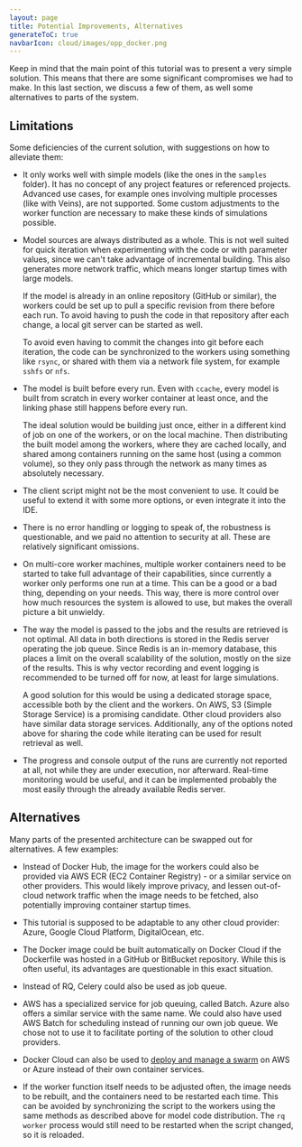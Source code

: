 ```yaml
---
layout: page
title: Potential Improvements, Alternatives
generateToC: true
navbarIcon: cloud/images/opp_docker.png
---
```


Keep in mind that the main point of this tutorial was to present a very simple
solution. This means that there are some significant compromises we had to make.
In this last section, we discuss a few of them, as well some alternatives to
parts of the system.

## Limitations

Some deficiencies of the current solution, with suggestions on how to alleviate
them:

 - It only works well with simple models (like the ones in the `samples`
   folder). It has no concept of any project features or referenced projects.
   Advanced use cases, for example ones involving multiple processes (like with
   Veins), are not supported. Some custom adjustments to the worker function are
   necessary to make these kinds of simulations possible.

 - Model sources are always distributed as a whole. This is not well suited for
   quick iteration when experimenting with the code or with parameter values,
   since we can't take advantage of incremental building. This also generates
   more network traffic, which means longer startup times with large models.

   If the model is already in an online repository (GitHub or similar), the
   workers could be set up to pull a specific revision from there before each
   run. To avoid having to push the code in that repository after each change,
   a local git server can be started as well.

   To avoid even having to commit the changes into git before each iteration,
   the code can be synchronized to the workers using something like `rsync`, or
   shared with them via a network file system, for example `sshfs` or `nfs`.

 - The model is built before every run. Even with `ccache`, every model is built
   from scratch in every worker container at least once, and the linking phase
   still happens before every run.

   The ideal solution would be building just once, either in a different kind of
   job on one of the workers, or on the local machine. Then distributing the
   built model among the workers, where they are cached locally, and shared
   among containers running on the same host (using a common volume), so they
   only pass through the network as many times as absolutely necessary.

 - The client script might not be the most convenient to use. It could be useful
   to extend it with some more options, or even integrate it into the IDE.

 - There is no error handling or logging to speak of, the robustness is
   questionable, and we paid no attention to security at all. These are
   relatively significant omissions.

 - On multi-core worker machines, multiple worker containers need to be started
   to take full advantage of their capabilities, since currently a worker only
   performs one run at a time. This can be a good or a bad thing, depending on
   your needs. This way, there is more control over how much resources the
   system is allowed to use, but makes the overall picture a bit unwieldy.

 - The way the model is passed to the jobs and the results are retrieved is not
   optimal. All data in both directions is stored in the Redis server operating
   the job queue. Since Redis is an in-memory database, this places a limit on
   the overall scalability of the solution, mostly on the size of the results.
   This is why vector recording and event logging is recommended to be turned
   off for now, at least for large simulations.

   A good solution for this would be using a dedicated storage space, accessible
   both by the client and the workers. On AWS, S3 (Simple Storage Service) is a
   promising candidate. Other cloud providers also have similar data storage
   services. Additionally, any of the options noted above for sharing the code
   while iterating can be used for result retrieval as well.

 - The progress and console output of the runs are currently not reported at
   all, not while they are under execution, nor afterward. Real-time monitoring
   would be useful, and it can be implemented probably the most easily through
   the already available Redis server.

## Alternatives

Many parts of the presented architecture can be swapped out for alternatives. A
few examples:

- Instead of Docker Hub, the image for the workers could also be provided via
  AWS ECR (EC2 Container Registry) - or a similar service on other providers.
  This would likely improve privacy, and lessen out-of-cloud network traffic
  when the image needs to be fetched, also potentially improving container
  startup times.

- This tutorial is supposed to be adaptable to any other cloud provider: Azure,
  Google Cloud Platform, DigitalOcean, etc.

- The Docker image could be built automatically on Docker Cloud if the
  Dockerfile was hosted in a GitHub or BitBucket repository. While this is often
  useful, its advantages are questionable in this exact situation.

- Instead of RQ, Celery could also be used as job queue.

- AWS has a specialized service for job queuing, called Batch. Azure also offers
  a similar service with the same name. We could also have used AWS Batch for
  scheduling instead of running our own job queue. We chose not to use it to
  facilitate porting of the solution to other cloud providers.

- Docker Cloud can also be used to
  [deploy and manage a swarm](https://docs.docker.com/docker-cloud/cloud-swarm/)
  on AWS or Azure instead of their own container services.

- If the worker function itself needs to be adjusted often, the image needs to
  be rebuilt, and the containers need to be restarted each time. This can be
  avoided by synchronizing the script to the workers using the same methods as
  described above for model code distribution. The `rq worker` process would
  still need to be restarted when the script changed, so it is reloaded.
